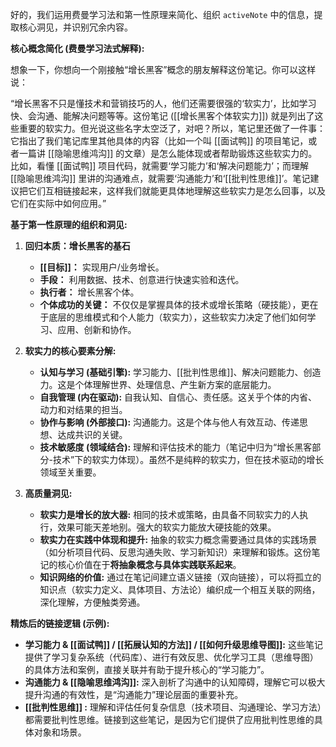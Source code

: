 好的，我们运用费曼学习法和第一性原理来简化、组织 `activeNote` 中的信息，提取核心洞见，并识别冗余内容。

**核心概念简化 (费曼学习法式解释):**

想象一下，你想向一个刚接触“增长黑客”概念的朋友解释这份笔记。你可以这样说：

“增长黑客不只是懂技术和营销技巧的人，他们还需要很强的‘软实力’，比如学习快、会沟通、能解决问题等等。这份笔记 ([[增长黑客个体软实力]]) 就是列出了这些重要的软实力。但光说这些名字太空泛了，对吧？所以，笔记里还做了一件事：它指出了我们笔记库里其他具体的内容（比如一个叫 [[面试鸭]] 的项目笔记，或者一篇讲 [[隐喻思维鸿沟]] 的文章）是怎么能体现或者帮助锻炼这些软实力的。比如，看懂 [[面试鸭]] 项目代码，就需要‘学习能力’和‘解决问题能力’；而理解 [[隐喻思维鸿沟]] 里讲的沟通难点，就需要‘沟通能力’和‘[[批判性思维]]’。笔记建议把它们互相链接起来，这样我们就能更具体地理解这些软实力是怎么回事，以及它们在实际中如何应用。”

**基于第一性原理的组织和洞见:**

1.  **回归本质：增长黑客的基石**
    *   **[[目标]]：** 实现用户/业务增长。
    *   **手段：** 利用数据、技术、创意进行快速实验和迭代。
    *   **执行者：** 增长黑客个体。
    *   **个体成功的关键：** 不仅仅是掌握具体的技术或增长策略（硬技能），更在于底层的思维模式和个人能力（软实力），这些软实力决定了他们如何学习、应用、创新和协作。

2.  **软实力的核心要素分解:**
    *   **认知与学习 (基础引擎):** 学习能力、[[批判性思维]]、解决问题能力、创造力。这是个体理解世界、处理信息、产生新方案的底层能力。
    *   **自我管理 (内在驱动):** 自我认知、自信心、责任感。这关乎个体的内省、动力和对结果的担当。
    *   **协作与影响 (外部接口):** 沟通能力。这是个体与他人有效互动、传递思想、达成共识的关键。
    *   **技术敏感度 (领域结合):** 理解和评估技术的能力（笔记中归为“增长黑客部分-技术”下的软实力体现）。虽然不是纯粹的软实力，但在技术驱动的增长领域至关重要。

3.  **高质量洞见:**
    *   **软实力是增长的放大器:** 相同的技术或策略，由具备不同软实力的人执行，效果可能天差地别。强大的软实力能放大硬技能的效果。
    *   **软实力在实践中体现和提升:** 抽象的软实力概念需要通过具体的实践场景（如分析项目代码、反思沟通失败、学习新知识）来理解和锻炼。这份笔记的核心价值在于**将抽象概念与具体实践联系起来**。
    *   **知识网络的价值:** 通过在笔记间建立语义链接（双向链接），可以将孤立的知识点（软实力定义、具体项目、方法论）编织成一个相互关联的网络，深化理解，方便触类旁通。

**精炼后的链接逻辑 (示例):**

*   **学习能力 & [[面试鸭]] / [[拓展认知的方法]] / [[如何升级思维导图]]:** 这些笔记提供了学习复杂系统（代码库）、进行有效反思、优化学习工具（思维导图）的具体方法和案例，直接关联并有助于提升核心的“学习能力”。
*   **沟通能力 & [[隐喻思维鸿沟]]:** 深入剖析了沟通中的认知障碍，理解它可以极大提升沟通的有效性，是“沟通能力”理论层面的重要补充。
*   **[[批判性思维]] :** 理解和评估任何复杂信息（技术项目、沟通理论、学习方法）都需要批判性思维。链接到这些笔记，是因为它们提供了应用批判性思维的具体对象和场景。
